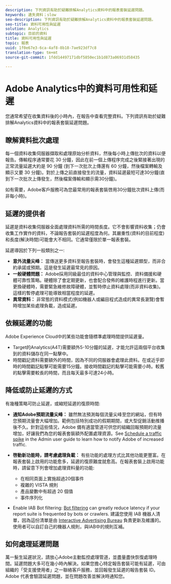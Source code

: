 ```yaml
---
description: 下列資訊有助於疑難排解Analytics資料中的報表套裝延遲問題。
keywords: 遺失資料；slow
seo-description: 下列資訊有助於疑難排解Analytics資料中的報表套裝延遲問題。
seo-title: 資料可用性與延遲
solution: Analytics
subtopic: 目前的資料
title: 資料可用性與延遲
topic: 報表
uuid: 1f0e67e3-6ca-4af8-8b18-7ae923df7c8
translation-type: tm+mt
source-git-commit: 1fdd14497171dbf5850ec1b1d873a06931d58435

---
```



# Adobe Analytics中的資料可用性和延遲

您通常希望在收集資料後的小時內，在報告中查看完整資料。下列資訊有助於疑難排解Analytics資料中的報表套裝延遲問題。

## 瞭解資料批次處理

每一個資料收集伺服器擷取和處理原始分析資料，然後每小時上傳批次的資料以便報告。傳輸程序通常要花 30 分鐘，因此在前一個上傳程序完成之後緊接著出現的正常流量延遲大約是 90 分鐘 (到下一次批次上傳還有 60 分鐘，然後檔案轉輸及顯示又要 30 分鐘)。對於上傳之前直接發生的流量，資料延遲最短可達30分鐘(直到下一次批次上傳發生，然後檔案傳輸和顯示需30分鐘)。

如有需要，Adobe客戶服務可為您最常用的報表套裝啓用30分鐘批次資料上傳(而非每小時)。

## 延遲的提供者

延遲是資料收集伺服器全面處理資料所需的時間長度。它不會影響資料收集；仍會收集工作實作的資料，不論報告套裝的延遲程度為何。其嚴重性(資料的目前程度)和長度(解決時間)可能會大不相同。它通常僅限於單一報表套裝。

延遲導因於下列一般類別之一:

* **意外流量尖峰：** 當傳送更多資料至報告套裝時，會發生這種延遲類型，而非合約承諾或預期。這是發生延遲最常見的原因。
* **一般硬體問題：** Adobe採用同級最佳的資料中心管理與監控、資料備援和硬體可靠性策略。硬體除了會定期更新，也會配合發佈的維護時程進行更新。當更換硬體時，需要緊急維修故障硬體，並暫時停止資料處理(而非資料收集)。這樣的暫停處理可能導致相當程度的延遲。
* **異常資料：** 非常態的資料模式(例如機器人或編目程式造成的異常長瀏覽)會暫時增加某些處理負載，造成延遲。

## 依賴延遲的功能

Adobe Experience Cloud中的某些功能會隨標準處理時間提供延遲量。

* Target的Analytics(A4T)需要額外5-10分鐘的延遲，才能允許這兩個平台收集到的資料儲存在同一點擊中。
* 時間戳記資料需要額外的時間，因為不同的伺服器會處理此資料。在或近乎即時的時間戳記點擊可能需要15分鐘。接收時間戳記的點擊可能需要小時。較舊的點擊需要較長的時間，而且每天最多可達24小時。

## 降低或防止延遲的方式

有幾種策略可防止延遲，或縮短延遲的復原時間:

* **通知Adobe預期流量尖峰：** 雖然無法預測每個流量尖峰至您的網站，但有時您預期流量會大幅增加。範例包括特別成功的假期期間，或大型促銷活動推播後不久。針對這些情況，Adobe 備有適當管道可供您的組織回報預期的流量增加，好讓我們為您的報表套裝額外配置處理資源。See [Schedule a traffic spike](../admin/c-traffic-management/t-traffic-schedule-spike.md) in the Admin user guide to learn how to notify Adobe of increased traffic.
* **啓動新功能時，請考慮處理負載：** 有些功能的處理方式比其他功能更豐富。在報表套裝上啟用的功能愈多，延遲的復原難度就愈高。在報表套裝上啟用功能時，請留意下列會增加處理資料量的功能:

   * 在相同頁面上實施超過20個事件
   * 複雜的 VISTA 規則
   * 產品變數中有超過 20 個值
   * 事件序列化

* Enable IAB Bot filtering: [Bot filtering](https://marketing.adobe.com/resources/help/en_US/admin/index.html?f=c_bot_rules) can greatly reduce latency if your report suite is frequented by bots or crawlers. 建議您使用 IAB 機器人清單，因為這份清單是由 [Interactive Advertising Bureau](https://www.iab.net/about_the_iab) 負責更新及維護的。使用者可以自訂自己的機器人規則，與IAB中的規則互補。

## 如何處理延遲問題

萬一髮生延遲狀況，請放心Adobe主動監控處理管道，並盡量盡快恢復處理時間。延遲問題大多可在幾小時內解決。如果您擔心特定報告套裝可能有延遲，可由組織的「受支援使用者」之一聯絡客戶服務，並回報發生延遲的報告套裝 ID。Adobe 代表會驗證延遲問題，並在問題改善並解決時通知您。
